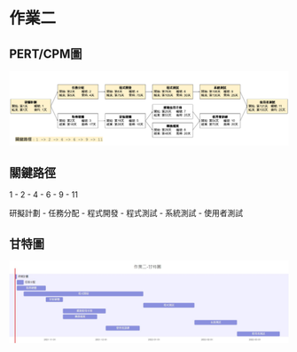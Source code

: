 # 作業二

## PERT/CPM圖
![PERT/CPM圖](PERT-CPM.png "PERT/CPM圖")

## 關鍵路徑
1 - 2 - 4 - 6 - 9 - 11

研擬計劃 - 任務分配 - 程式開發 - 程式測試 - 系統測試 - 使用者測試

## 甘特圖
![甘特圖](gantt.jpg "甘特圖")
